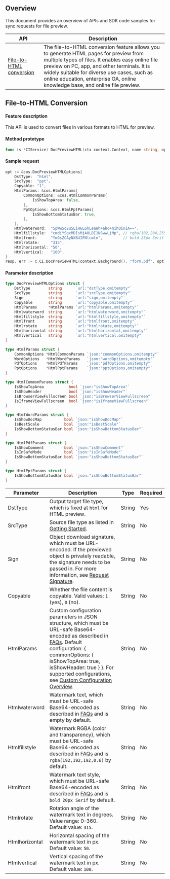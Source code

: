 ## Overview

This document provides an overview of APIs and SDK code samples for sync requests for file preview.

| API  |	Description  |
|----|-----|
| [File-to-HTML conversion](https://intl.cloud.tencent.com/document/product/436/49414)  | The file-to-HTML conversion feature allows you to generate HTML pages for preview from multiple types of files. It enables easy online file preview on PC, app, and other terminals. It is widely suitable for diverse use cases, such as online education, enterprise OA, online knowledge base, and online file preview. | 


## File-to-HTML Conversion

#### Feature description

This API is used to convert files in various formats to HTML for preview.

#### Method prototype

```go
func (s *CIService) DocPreviewHTML(ctx context.Context, name string, opt *DocPreviewHTMLOptions) (*Response, error)
```

#### Sample request

```go
opt := &cos.DocPreviewHTMLOptions{
    DstType:  "html",
    SrcType:  "ppt",
    Copyable: "1",
    HtmlParams: &cos.HtmlParams{
        CommonOptions: &cos.HtmlCommonParams{
            IsShowTopArea: false,
        },
        PptOptions: &cos.HtmlPptParams{
            IsShowBottomStatusBar: true,
        },
    },
    Htmlwaterword:  "5pWw5o2u5LiH6LGhLeaWh+aho+mihOiniA==",
    Htmlfillstyle:  "cmdiYSgxMDIsMjA0LDI1NSwwLjMp", // rgba(102,204,255,0.3)
    Htmlfront:      "Ym9sZCAyNXB4IFNlcmlm",         // bold 25px Serif
    Htmlrotate:     "315",
    Htmlhorizontal: "50",
    Htmlvertical:   "100",
}
resp, err := c.CI.DocPreviewHTML(context.Background(), "form.pdf", opt)
```

#### Parameter description

```go
type DocPreviewHTMLOptions struct {
	DstType        string      `url:"dstType,omitempty"`
	SrcType        string      `url:"srcType,omitempty"`
	Sign           string      `url:"sign,omitempty"`
	Copyable       string      `url:"copyable,omitempty"`
	HtmlParams     *HtmlParams `url:"htmlParams,omitempty"`
	Htmlwaterword  string      `url:"htmlwaterword,omitempty"`
	Htmlfillstyle  string      `url:"htmlfillstyle,omitempty"`
	Htmlfront      string      `url:"htmlfront,omitempty"`
	Htmlrotate     string      `url:"htmlrotate,omitempty"`
	Htmlhorizontal string      `url:"htmlhorizontal,omitempty"`
	Htmlvertical   string      `url:"htmlvertical,omitempty"`
}

type HtmlParams struct {
	CommonOptions *HtmlCommonParams `json:"commonOptions,omitempty"`
	WordOptions   *HtmlWordParams   `json:"wordOptions,omitempty"`
	PdfOptions    *HtmlPdfParams    `json:"pdfOptions,omitempty"`
	PptOptions    *HtmlPptParams    `json:"pptOptions,omitempty"`
}

type HtmlCommonParams struct {
	IsShowTopArea           bool `json:"isShowTopArea"`
	IsShowHeader            bool `json:"isShowHeader"`
	IsBrowserViewFullscreen bool `json:"isBrowserViewFullscreen"`
	IsIframeViewFullscreen  bool `json:"isIframeViewFullscreen"`
}

type HtmlWordParams struct {
	IsShowDocMap          bool `json:"isShowDocMap"`
	IsBestScale           bool `json:"isBestScale"`
	IsShowBottomStatusBar bool `json:"isShowBottomStatusBar"`
}

type HtmlPdfParams struct {
	IsShowComment         bool `json:"isShowComment"`
	IsInSafeMode          bool `json:"isInSafeMode"`
	IsShowBottomStatusBar bool `json:"isShowBottomStatusBar"`
}

type HtmlPptParams struct {
	IsShowBottomStatusBar bool `json:"isShowBottomStatusBar"`
}

```


| Parameter        | Description                                                         | Type   | Required |
| ----------- | ------------------------------------------------------------ | ------ | -------- |
| DstType   | Output target file type, which is fixed at `html` for HTML preview.  | String  | Yes       |  
| SrcType | Source file type as listed in [Getting Started](https://intl.cloud.tencent.com/document/product/436/49414).  | String | No |
| Sign          | Object download signature, which must be URL-encoded. If the previewed object is privately readable, the signature needs to be passed in. For more information, see [Request Signature](https://intl.cloud.tencent.com/document/product/1045/33452). | String | No      | 
| Copyable          | Whether the file content is copyable. Valid values: `1` (yes), `0` (no).     | String   | No      | 
| HtmlParams          | Custom configuration parameters in JSON structure, which must be URL-safe Base64-encoded as described in [FAQs](https://intl.cloud.tencent.com/document/product/1045/33430). Default configuration: { commonOptions: { isShowTopArea: true, isShowHeader: true } }. For supported configurations, see [Custom Configuration Overview](https://intl.cloud.tencent.com/document/product/436/49416).    | String   | No   |
| Htmlwaterword          | Watermark text, which must be URL-safe Base64-encoded as described in [FAQs](https://intl.cloud.tencent.com/document/product/1045/33430) and is empty by default.     | String  | No      | 
| Htmlfillstyle          | Watermark RGBA (color and transparency), which must be URL-safe Base64-encoded as described in [FAQs](https://intl.cloud.tencent.com/document/product/1045/33430) and is `rgba(192,192,192,0.6)` by default.  | String   | No      | 
| Htmlfront          | Watermark text style, which must be URL-safe Base64-encoded as described in [FAQs](https://intl.cloud.tencent.com/document/product/1045/33430) and is `bold 20px Serif` by default.    | String   | No      | 
| Htmlrotate          | Rotation angle of the watermark text in degrees. Value range: 0–360. Default value: `315`. | String   | No      | 
| Htmlhorizontal          | Horizontal spacing of the watermark text in px. Default value: `50`. | String | No | 
| Htmlvertical          | Vertical spacing of the watermark text in px. Default value: `100`. | String | No | 

